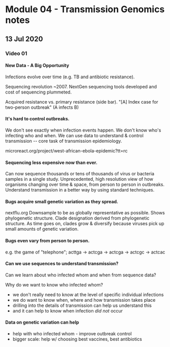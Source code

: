 # Module 04 - Transmission Genomics notes

## 13 Jul 2020
### Video 01
#### New Data - A Big Opportunity

Infections evolve over time (e.g. TB and antibiotic resistance).

Sequencing revolution ~2007.
NextGen sequencing tools developed and cost of sequencing plummeted.

Acquired resistance vs. primary resistance (side bar).
"[A] Index case for two-person outbreak" (A infects B)

#### It's hard to control outbreaks.
We don't see exactly when infection events happen.
We don't know who's infecting who and when.
We can use data to understand & control transmission -- core task of transmission epidemiology.

microreact.org/project/west-african-ebola-epidemic?tt=rc

#### Sequencing less expensive now than ever.
Can now sequence thousands or tens of thousands of virus or bacteria samples in a single study.
Unprecedented, high resolution view of how organisms changing over time & space, from person to person in outbreaks.
Understand transmission in a better way by using standard techniques.

#### Bugs acquire small genetic variation as they spread.
nextflu.org
Downsample to be as globally representative as possible.
Shows phylogenetic structure.
Clade designation derived from phylogenetic structure.
As time goes on, clades grow & diversify because viruses pick up small amounts of genetic variation.

#### Bugs even vary from person to person.
e.g. the game of "telephone"; acttga -> actcga -> actcga -> actcgc -> actcac

#### Can we use sequences to understand transmission?
Can we learn about who infected whom and when from sequence data?

Why do we want to know who infected whom?
* we don't really need to know at the level of specific individual infections
* we do want to know when, where and how transmission takes place
* drilling into the details of transmission can help us understand this
* and it can help to know when infection _did not_ occur

#### Data on genetic variation can help
* help with who infected whom - improve outbreak control
* bigger scale: help w/ choosing best vaccines, best antibiotics
